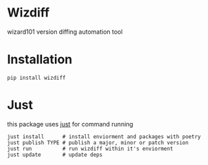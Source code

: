 # Wizdiff
wizard101 version diffing automation tool

# Installation
`pip install wizdiff`

# Just
this package uses [just](https://github.com/casey/just) for command running
```
just install      # install enviorment and packages with poetry
just publish TYPE # publish a major, minor or patch version
just run          # run wizdiff within it's enviorment
just update       # update deps
```
